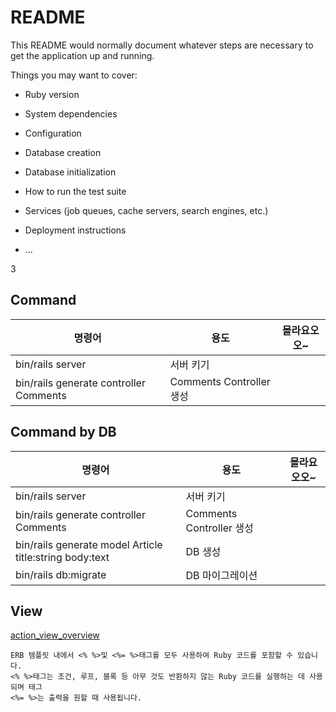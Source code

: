 # README

This README would normally document whatever steps are necessary to get the
application up and running.

Things you may want to cover:

* Ruby version

* System dependencies

* Configuration

* Database creation

* Database initialization

* How to run the test suite

* Services (job queues, cache servers, search engines, etc.)

* Deployment instructions

* ...

3
## Command
|명령어| 용도                     | 몰라요오오~ |
|---|------------------------|--------|
|bin/rails server| 서버 키기                  ||
|bin/rails generate controller Comments| Comments Controller 생성 |

## Command by DB

| 명령어                                                   | 용도            | 몰라요오오~ |
|-------------------------------------------------------|---------------|--------|
| bin/rails server                                      | 서버 키기         ||
| bin/rails generate controller Comments                | Comments Controller 생성 |
| bin/rails generate model Article title:string body:text | DB 생성         |
| bin/rails db:migrate                                  |DB 마이그레이션||

## View 
[action_view_overview](https://guides.rubyonrails.org/action_view_overview.html)  

    ERB 템플릿 내에서 <% %>및 <%= %>태그를 모두 사용하여 Ruby 코드를 포함할 수 있습니다. 
    <% %>태그는 조건, 루프, 블록 등 아무 것도 반환하지 않는 Ruby 코드를 실행하는 데 사용되며 태그 
    <%= %>는 출력을 원할 때 사용됩니다.